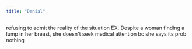 ```yaml
---
title: "Denial"
---
```

refusing to admit the reality of the situation 
EX. Despite a woman finding a lump in her breast, she doesn't seek medical attention bc she says its prob nothing

